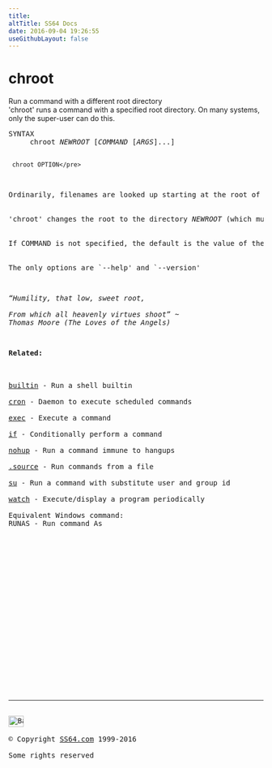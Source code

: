 ```yaml
---
title:
altTitle: SS64 Docs
date: 2016-09-04 19:26:55
useGithubLayout: false
---
```

<!-- #BeginLibraryItem "/Library/head_bash.lbi" --><!-- #EndLibraryItem --><h1>chroot</h1> 
<p>Run a command with a different root directory<br>
  'chroot' runs a command with a specified root directory. On many systems, only 
  the super-user can do this. <br>
</p>
<pre>SYNTAX
     chroot <i>NEWROOT</i> [<i>COMMAND</i> [<i>ARGS</i>]...]

     chroot OPTION</pre>
<p>Ordinarily, filenames are looked up starting at the root of the directory structure, i.e. '/' <br>
<br>'chroot' changes the root to the directory <i>NEWROOT</i> (which must exist) and then runs <i>COMMAND</i> with optional <i>ARGS</i>. <br>
<br>If COMMAND is not specified, the default is the value of the `SHELL' environment variable or `/bin/sh' if not set, invoked with the `-i' option. <br>
<br>The only options are `--help' and `--version' </p>
<p class="quote"><i>“Humility, that low, sweet root, <br>
From which all heavenly virtues shoot” ~ 
Thomas Moore (The Loves of the Angels)</i></p>
<p><b>Related:</b><br>
<a href="builtin.html"><br>
builtin</a> - Run a shell builtin<br>
<a href="cron.html">cron</a> - Daemon to execute scheduled commands<br>
<a href="exec.html">exec</a> - Execute a command<br>
<a href="if.html">if</a> - Conditionally perform a command<br>
<a href="nohup.html">nohup</a> - Run a command immune to hangups<br>
<a href="source.html">.source</a> - Run commands from a file <br>
<a href="su.html">su</a> - Run a command with substitute user and group id<br>
<a href="watch.html">watch</a> - Execute/display a program periodically<br>
Equivalent Windows command: 
RUNAS - Run command As</p><!-- #BeginLibraryItem "/Library/foot_bash.lbi" --><p>
<!-- bash300 -->
<ins class="adsbygoogle" style="display:inline-block;width:300px;height:250px" data-ad-client="ca-pub-6140977852749469" data-ad-slot="4615356305"></ins>
<script>
(adsbygoogle = window.adsbygoogle || []).push({});
</script></p>
<hr>
<div id="bl" class="footer"><a href="chroot.html#"><img src="../images/top.png" width="30" height="22" alt="Back to the Top"></a></div>
<div id="br" class="footer, tagline">© Copyright <a href="http://ss64.com/">SS64.com</a> 1999-2016<br>
Some rights reserved</div><!-- #EndLibraryItem -->

